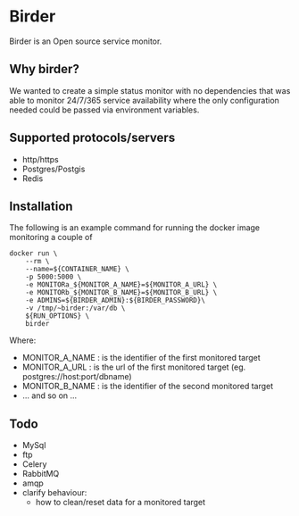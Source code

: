 Birder
======

Birder is an Open source service monitor.

Why birder?
-----------

We wanted to create a simple status monitor with no dependencies that was able to monitor 24/7/365 service
availability where the only configuration needed could be passed via environment variables. 


Supported protocols/servers
---------------------------

 - http/https
 - Postgres/Postgis 
 - Redis
 

Installation
------------

The following is an example command for running the docker image monitoring a couple of 

```
docker run \
    --rm \
    --name=${CONTAINER_NAME} \
    -p 5000:5000 \
    -e MONITORa_${MONITOR_A_NAME}=${MONITOR_A_URL} \
    -e MONITORb_${MONITOR_B_NAME}=${MONITOR_B_URL} \
    -e ADMINS=${BIRDER_ADMIN}:${BIRDER_PASSWORD}\
    -v /tmp/~birder:/var/db \
    ${RUN_OPTIONS} \
    birder
```

Where:
 - MONITOR_A_NAME : is the identifier of the first monitored target
 - MONITOR_A_URL : is the url of the first monitored target (eg. postgres://host:port/dbname)
 - MONITOR_B_NAME : is the identifier of the second monitored target
 - ... and so on ...

Todo
----
 - MySql
 - ftp
 - Celery
 - RabbitMQ
 - amqp
 - clarify behaviour:
   - how to clean/reset data for a monitored target  
   

    

